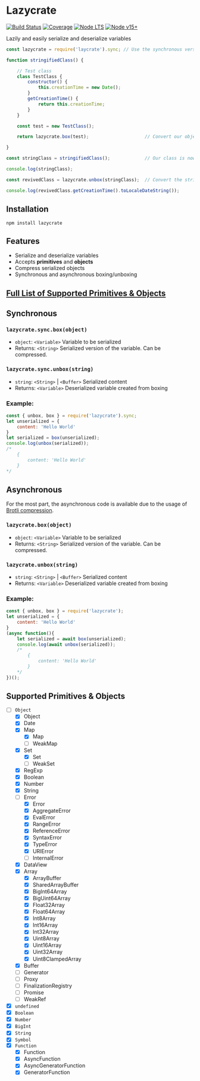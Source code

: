 # Lazycrate

[![Build Status](https://img.shields.io/travis/com/PotatoParser/lazycrate?style=for-the-badge)](https://travis-ci.com/PotatoParser/lazycrate) [![Coverage](https://img.shields.io/coveralls/github/PotatoParser/lazycrate?style=for-the-badge)](https://coveralls.io/github/PotatoParser/lazycrate) [![Node LTS](https://img.shields.io/badge/Node-LTS-brightgreen.svg?style=for-the-badge)](https://nodejs.org/dist/latest-v14.x/) [![Node v15+](https://img.shields.io/badge/Node-v15+-brightgreen.svg?style=for-the-badge)](https://nodejs.org/dist/latest-v15.x/)

Lazily and easily serialize and deserialize variables

```javascript
const lazycrate = require('laycrate').sync;	// Use the synchronous version

function stringifiedClass() {

	// Test class
	class TestClass {
		constructor() {
			this.creationTime = new Date();
		}
		getCreationTime() {
			return this.creationTime;
		}
	}

	const test = new TestClass();

	return lazycrate.box(test);						// Convert our object into a string!

}

const stringClass = stringifiedClass();				// Our class is now converted into a string

console.log(stringClass);

const revivedClass = lazycrate.unbox(stringClass);	// Convert the string back into the class!

console.log(revivedClass.getCreationTime().toLocaleDateString());		// This works!
```

## Installation

`npm install lazycrate`

## Features

- Serialize and deserialize variables
- Accepts **primitives** and **objects**
- Compress serialized objects
- Synchronous and asynchronous boxing/unboxing

## [Full List of Supported Primitives & Objects](#supported-primitives--objects)

## Synchronous

### `lazycrate.sync.box(object)`

- `object`: `<Variable>` Variable to be serialized
- Returns: `<String>` Serialized version of the variable. Can be compressed.

### `lazycrate.sync.unbox(string)`

- `string`: `<String>` | `<Buffer>` Serialized content
- Returns: `<Variable>` Deserialized variable created from boxing

### Example:

```javascript
const { unbox, box } = require('lazycrate').sync;
let unserialized = {
    content: 'Hello World'
}
let serialized = box(unserialized);
console.log(unbox(serialized));
/*
	{
		content: 'Hello World'
	}
*/
```

## Asynchronous

For the most part, the asynchronous code is available due to the usage of [Brotli compression](https://nodejs.org/api/zlib.html#zlib_zlib_brotlicompress_buffer_options_callback).

### `lazycrate.box(object)`

- `object`: `<Variable>` Variable to be serialized
- Returns: `<String>` Serialized version of the variable. Can be compressed.

### `lazycrate.unbox(string)`

- `string`: `<String>` | `<Buffer>` Serialized content
- Returns: `<Variable>` Deserialized variable created from boxing

### Example:

```javascript
const { unbox, box } = require('lazycrate');
let unserialized = {
    content: 'Hello World'
}
(async function(){
    let serialized = await box(unserialized);
    console.log(await unbox(serialized));
    /*
        {
            content: 'Hello World'
        }
    */
})();
```

## Supported Primitives & Objects

- [ ] `Object`
  - [x] Object
  - [x] Date
  - [x] Map
    - [x] Map
    - [ ] WeakMap
  - [x] Set
    - [x] Set
    - [ ] WeakSet
  - [x] RegExp
  - [x] Boolean
  - [x] Number
  - [x] String
  - [ ] Error
    - [x] Error
    - [x] AggregateError
    - [x] EvalError
    - [x] RangeError
    - [x] ReferenceError
    - [x] SyntaxError
    - [x] TypeError
    - [x] URIError
    - [ ] InternalError
  - [x] DataView
  - [x] Array
    - [x] ArrayBuffer
    - [x] SharedArrayBuffer
    - [x] BigInt64Array
    - [x] BigUint64Array
    - [x] Float32Array
    - [x] Float64Array
    - [x] Int8Array
    - [x] Int16Array
    - [x] Int32Array
    - [x] Uint8Array
    - [x] Uint16Array
    - [x] Uint32Array
    - [x] Uint8ClampedArray
  - [x] Buffer
  - [ ] Generator
  - [ ] Proxy
  - [ ] FinalizationRegistry
  - [ ] Promise
  - [ ] WeakRef
- [x] `undefined`
- [x] `Boolean`
- [x] `Number`
- [x] `BigInt`
- [x] `String`
- [x] `Symbol`
- [x] `Function`
  - [x] Function
  - [x] AsyncFunction
  - [x] AsyncGeneratorFunction
  - [x] GeneratorFunction
